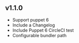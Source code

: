 ## v1.1.0
- Support puppet 6
- Include a Changelog
- Include Puppet 6 CircleCI test
- Configurable bundler path
